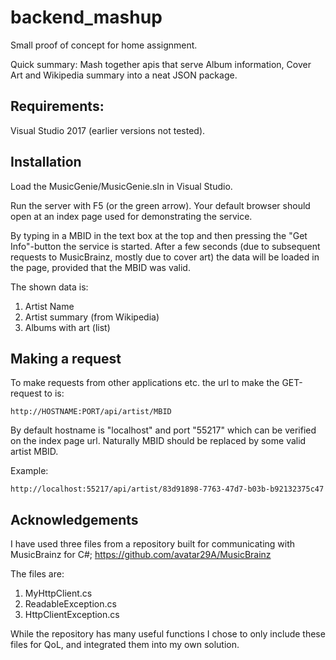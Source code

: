 # backend_mashup

Small proof of concept for home assignment.

Quick summary: Mash together apis that serve Album information, Cover Art and Wikipedia summary into a neat JSON package.

## Requirements: 

Visual Studio 2017 (earlier versions not tested).

## Installation

Load the MusicGenie/MusicGenie.sln in Visual Studio.

Run the server with F5 (or the green arrow).
Your default browser should open at an index page used for demonstrating the service.

By typing in a MBID in the text box at the top and then pressing the "Get Info"-button the service is started.
After a few seconds (due to subsequent requests to MusicBrainz, mostly due to cover art) the data will be loaded in the page, provided that the MBID was valid.

The shown data is:

1. Artist Name
2. Artist summary (from Wikipedia)
3. Albums with art (list)

## Making a request

To make requests from other applications etc. the url to make the GET-request to is:

```
http://HOSTNAME:PORT/api/artist/MBID
```

By default hostname is "localhost" and port "55217" which can be verified on the index page url.
Naturally MBID should be replaced by some valid artist MBID.

Example:

```
http://localhost:55217/api/artist/83d91898-7763-47d7-b03b-b92132375c47
```

## Acknowledgements

I have used three files from a repository built for communicating with MusicBrainz for C#;
https://github.com/avatar29A/MusicBrainz

The files are:

1. MyHttpClient.cs
2. ReadableException.cs
3. HttpClientException.cs

While the repository has many useful functions I chose to only include these files for QoL, and integrated them into my own solution.
